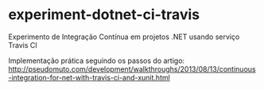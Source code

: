experiment-dotnet-ci-travis
===========================

Experimento de Integração Contínua em projetos .NET usando serviço Travis CI

Implementação prática seguindo os passos do artigo: http://pseudomuto.com/development/walkthroughs/2013/08/13/continuous-integration-for-net-with-travis-ci-and-xunit.html
